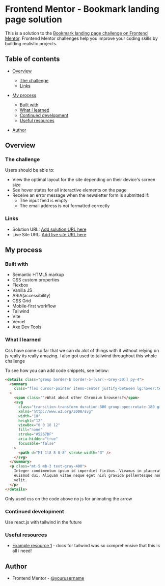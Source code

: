 # Frontend Mentor - Bookmark landing page solution

This is a solution to the [Bookmark landing page challenge on Frontend Mentor](https://www.frontendmentor.io/challenges/bookmark-landing-page-5d0b588a9edda32581d29158). Frontend Mentor challenges help you improve your coding skills by building realistic projects.

## Table of contents

- [Overview](#overview)

  - [The challenge](#the-challenge)
  - [Links](#links)

- [My process](#my-process)
  - [Built with](#built-with)
  - [What I learned](#what-i-learned)
  - [Continued development](#continued-development)
  - [Useful resources](#useful-resources)
- [Author](#author)

## Overview

### The challenge

Users should be able to:

- View the optimal layout for the site depending on their device's screen size
- See hover states for all interactive elements on the page
- Receive an error message when the newsletter form is submitted if:
  - The input field is empty
  - The email address is not formatted correctly

### Links

- Solution URL: [Add solution URL here](https://your-solution-url.com)
- Live Site URL: [Add live site URL here](https://your-live-site-url.com)

## My process

### Built with

- Semantic HTML5 markup
- CSS custom properties
- Flexbox
- Vanilla JS
- ARIA(accessibility)
- CSS Grid
- Mobile-first workflow
- Tailwind
- Vite
- Vercel
- Axe Dev Tools

### What I learned

Css have come so far that we can do alot of things with it without relying on js really its really amazing.
I also got used to tailwind throughout this whole challenge

To see how you can add code snippets, see below:

```html
<details class="group border-b border-b-[var(--Grey-50)] py-4">
  <summary
    class="flex cursor-pointer items-center justify-between lg:hover:text-[var(--Red-400)]"
  >
    <span class="">What about other Chromium browsers?</span>
    <svg
      class="transition-transform duration-300 group-open:rotate-180 group-open:stroke-[var(--Red-400)]"
      xmlns="http://www.w3.org/2000/svg"
      width="18"
      height="12"
      viewBox="0 0 18 12"
      fill="none"
      stroke="#5267DF"
      aria-hidden="true"
      focusable="false"
    >
      <path d="M1 1l8 8 8-8" stroke-width="3" />
    </svg>
  </summary>
  <p class="mt-5 mb-3 text-gray-400">
    Integer condimentum ipsum id imperdiet finibus. Vivamus in placerat mi, at
    euismod dui. Aliquam vitae neque eget nisl gravida pellentesque non ut
    velit.
  </p>
</details>
```

Only used css on the code above no js for animating the arrow

### Continued development

Use react.js with tailwind in the future

### Useful resources

- [Example resource 1](https://tailwindcss.com/docs) - docs for tailwind was so comprehensive that this is all i need!

## Author

- Frontend Mentor - [@yourusername](https://www.frontendmentor.io/profile/PastaSus)

